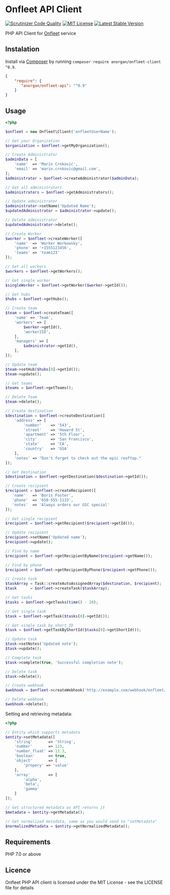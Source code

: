 # Onfleet API Client

[![Scrutinizer Code Quality](https://scrutinizer-ci.com/g/anorgan/onfleet-client/badges/quality-score.png?b=master)](https://scrutinizer-ci.com/g/anorgan/onfleet-client/?branch=master)
[![MIT License](https://img.shields.io/badge/license-MIT-brightgreen.svg)](https://github.com/anorgan/onfleet-client/blob/master/LICENSE)
[![Latest Stable Version](https://img.shields.io/packagist/v/anorgan/onfleet-client.svg?style=flat-square)](https://packagist.org/packages/anorgan/onfleet-client)

PHP API Client for [Onfleet](https://onfleet.com) service

## Instalation

Install via [Composer](http://getcomposer.org) by running `composer require anorgan/onfleet-client ^0.9`.

```json
{
    "require": {
       "anorgan/onfleet-api": "^0.9"
    }
}
```

## Usage

```php
<?php

$onfleet = new Onfleet\Client('onfleetUserName');

// Get your Organization
$organization = $onfleet->getMyOrganization();

// Create Administrator
$adminData = [
    'name'  => 'Marin Crnković',
    'email' => 'marin.crnkovic@gmail.com',
];
$administrator = $onfleet->createAdministrator($adminData);

// Get all administrators
$administrators = $onfleet->getAdministrators();

// Update administrator
$administrator->setName('Updated Name');
$updatedAdministrator = $administrator->update();

// Delete administrator
$updatedAdministrator->delete();

// Create Worker
$worker = $onfleet->createWorker([
    'name'  => 'Worker Workowsky',
    'phone' => '+1555123456',
    'teams' => 'team123'
]);

// Get all workers
$workers = $onfleet->getWorkers();

// Get single worker
$singleWorker = $onfleet->getWorker($worker->getId());

// Get hubs
$hubs = $onfleet->getHubs();

// Create team
$team = $onfleet->createTeam([
    'name' => 'Team',
    'workers' => [
        $worker->getId(),
        'worker2ID',
    ],
    'managers' => [
        $administrator->getId(),
    ],
]);

// Update team
$team->setHub($hubs[0]->getId());
$team->update();

// Get teams
$teams = $onfleet->getTeams();

// Delete Team
$team->delete();

// Create destination
$destination = $onfleet->createDestination([
    'address' => [
        'number'    => '543',
        'street'    => 'Howard St',
        'apartment' => '5th Floor',
        'city'      => 'San Francisco',
        'state'     => 'CA',
        'country'   => 'USA'
    ],
    'notes' => "Don't forget to check out the epic rooftop."
]);

// Get Destination
$destination = $onfleet->getDestination($destination->getId());

// Create recipient
$recipient = $onfleet->createRecipient([
   'name'   => 'Boris Foster',
   'phone'  => '650-555-1133',
   'notes'  => 'Always orders our GSC special'
]);

// Get single recipient
$recipient = $onfleet->getRecipient($recipient->getId());

// Update recipient
$recipient->setName('Updated name');
$recipient->update();

// Find by name
$recipient = $onfleet->getRecipientByName($recipient->getName());

// Find by phone
$recipient = $onfleet->getRecipientByPhone($recipient->getPhone());

// Create task
$taskArray = Task::createAutoAssignedArray($destination, $recipient);
$task      = $onfleet->createTask($taskArray);

// Get tasks
$tasks = $onfleet->getTasks(time() - 20);

// Get single task
$task = $onfleet->getTask($tasks[0]->getId());

// Get single task by short ID
$task = $onfleet->getTaskByShortId($tasks[0]->getShortId());

// Update task
$task->setNotes('Updated note');
$task->update();

// Complete task
$task->complete(true, 'Successful completion note');

// Delete task
$task->delete();

// Create webhook
$webhook = $onfleet->createWebhook('http://example.com/webhook/onfleet/taskCreated', \Onfleet\Webhook::TRIGGER_TASK_CREATED);

// Delete webhook
$webhook->delete();
```

Setting and retrieving metadata:

```php
<?php

// Entity which supports metadata
$entity->setMetadata([
    'string'       => 'String',
    'number'       => 123,
    'number_float' => 12.3,
    'boolean'      => true,
    'object'       => [
        'propery' => 'value'
    ],
    'array'        => [
        'alpha',
        'beta',
        'gamma'
    ]
]);

// Get structured metadata as API returns it
$metadata = $entity->getMetadata();

// Get normalized metadata, same as you would send to "setMetadata"
$normalizedMetadata = $entity->getNormalizedMetadata();
```

## Requirements

PHP 7.0 or above

## Licence

Onfleet PHP API client is licensed under the MIT License - see the LICENSE file for details

